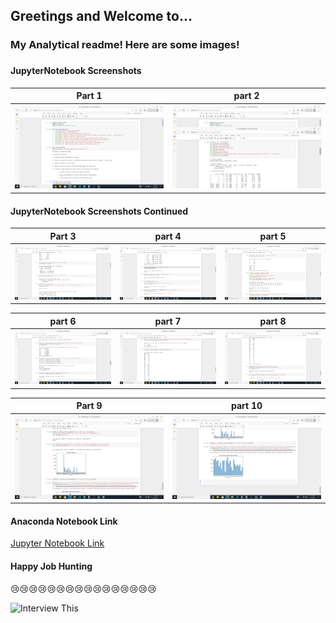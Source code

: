 ## Greetings and Welcome to...   
<h3> My Analytical readme!
Here are some images! <h3>

#### JupyterNotebook Screenshots 

| Part 1 | part 2 |
| --- | --- |
|![Graphmatical](img/a4pt1.png "Graphmatical") | ![Graphmatical](img/a4pt2.png "Graphmatical")|

#### JupyterNotebook Screenshots Continued

| Part 3 | part 4 | part 5 |
| --- | --- | --- |
|![Graphmatical](img/a4pt3.png "Graphmatical") | ![Graphmatical](img/a4pt4.png "Graphmatical")| ![Graphmatical](img/a4pt5.png "Graphmatical") |

| part 6 | part 7 | part 8 |
| --- | --- | --- |
| ![Graphmatical](img/a4pt6.png "Graphmatical")| ![Graphmatical](img/a4pt7.png "Graphmatical")| ![Graphmatical](img/a4pt8.png "Graphmatical")|

| Part 9 | part 10 |
| --- | --- |
|![Graphmatical](img/a4pt9.png "Graphmatical") | ![Graphmatical](img/a4pt10.png "Graphmatical")|


#### Anaconda Notebook Link
[Jupyter Notebook Link](a4_data_analysis.ipynb "Graphmatical" )

#### Happy Job Hunting
:cry::cry::cry::cry::cry::cry::cry::cry::cry::cry::cry::cry::cry::cry::cry::cry:<br>

![Interview This](https://media.giphy.com/media/XtB0qy4kx8jCM/giphy.gif "Interview This")
